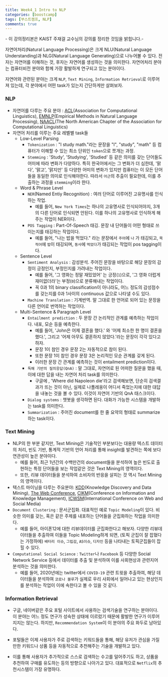 ```yaml
---
title: Week4_1 Intro to NLP
categories: [boostcamp]
tags: [부스트캠프, NLP]
comments: true
---
```


\- 이 강의정리본은 KAIST 주재걸 교수님의 강의를 정리한 것임을 밝힙니다.\-

자연어처리(Natural Language Processing)은 크게 NLU(Natural Language Understanding)과 NLG(Natural Language Generating)으로 나누어볼 수 있다. 전자는 자연어를 이해하는 것, 후자는 자연어를 생성하는 것을 의미한다. 자연어처리 분야는 컴퓨터비전 분야와 함께 가장 활발하게 연구되고 있는 분야이다.

자연어와 관련된 분야는 크게 `NLP`, `Text Mining`, `Information Retrieval`로 이루어져 있는데, 각 분야에서 어떤 task가 있는지 간단하게만 살펴보자.

### NLP

- 자연어를 다루는 주요 분야 : [ACL](https://www.aclweb.org/portal/)(Association for Computational Linguistics), [EMNLP](https://2021.emnlp.org/)(Empirical Methods in Natural Language Processing), [NAACL](https://naacl.org/)(The North American Chapter of the Association for Computational Linguistics)
- 자연어 처리를 이루는 주요 레벨별 task들
  - Low-Level Parsing
    - `Tokenization` : "I study math."라는 문장을 "I", "study", "math" 등 컴퓨터가 이해할 수 있는 최소 단위인 `token`으로 쪼개는 과정.
    - `Stemming` : 'Study', 'Studying', 'Studied' 등 같은 의미를 갖는 단어들도 어미에 따라 변화가 다양하다. 특히 한국어에서는 그 변화가 더 심한데, '맑다', '맑고', '맑지만' 등 다양한 어미의 변화가 있지만 컴퓨터는 이 모든 단어들을 동일한 의미로 인식해야한다. 따라서 `어근`의 추출이 필요한데, 이를 추출하는 과정을 `stemming`이라 한다.
  - Word & Phrase Level
    - `NER`(Named Entiy Recognition) : 여러 단어로 이루어진 고유명사를 인식하는 작업. 
      - 예를 들어, `New York Times`는 하나의 고유명사로 인식되어야지, 3개의 다른 단어로 인식되면 안된다. 이를 하나의 고유명사로 인식하게 해주는 작업이 NER이다.
    - `POS Tagging` : Part-Of-Speech 태깅. 문장 내 단어들이 어떤 형태로 쓰이는지를 태깅하는 작업이다. 
      - 예를 들어, "나는 밥을 먹었다." 라는 문장에서 `주어`에 `나` 가 태깅되고, `목적어`에 `밥`이 태깅되며, `동사`에 `먹었다`가 태깅되는 작업이 pos tagging이다.
  - Sentence Level
    - `Sentiment Analysis` : 감성분석. 주어진 문장을 바탕으로 해당 문장의 감정이 긍정인지, 부정인지를 가려내는 작업이다. 
      - 예를 들어, '그 영화는 정말 재밌었어' 는 긍정(`1`)으로, '그 영화 더럽게 재미없더라'는 부정(`0`)으로 분류해내는 작업이다.
      - 꼭 0과 1의 binary classification이 아니라도, 어느 정도의 감성점수를 갖는지를 0과 1사이의 continuous 값으로 나타낼 수도 있다.
    - `Machine Translation` : 기계번역. 말 그대로 한 언어로 되어 있는 문장을 다른 언어로 번역하는 작업이다.
  - Multi-Sentence & Paragraph Level
    - `Entailment prediction` : 두 문장 간 논리적인 관계를 예측하는 작업이다. 내포, 모순 등을 예측한다.
      - 예를 들어, 'John은 어제 결혼을 했다.' 와 '어제 최소한 한 명이 결혼을 했다.', 그리고 '어제 아무도 결혼하지 않았다.'라는 문장이 각각 있다고 하자.
      - 문장 1이 참인 경우 문장 2는 자동적으로 참이 된다.
      - 또한 문장 1이 참인 경우 문장 3은 논리적인 모순 관계를 갖게 된다.
      - 이러한 문장 간 관계를 예측하는 것이 entailment prediction이다.
    - `독해 기반의 질의응답(QnA)` : 말 그대로, 자연어로 된 어떠한 질문을 했을 때, 이에 대한 답을 내는 자연어 처리 task를 의미한다.
      - 구글에 , 'Where did Napoleon die'라고 검색해보면, 단순히 검색결과가 뜨는 것이 아닌, 실제로 나폴레옹이 어디서 죽었는지에 대한 대답을 내놓는 것을 볼 수 있다. 이것이 자연어 기반의 QnA 태스크이다.
    - `Dialog systems` : 챗봇을 생각하면 된다. 대화가 가능한 시스템을 개발하는 task를 의미한다.
    - `Summarization` : 주어진 document를 한 줄 요약의 형태로 summarize 하는 task이다.

### Text Mining

- NLP의 한 부분 같지만, Text Mining은 기술적인 부분보다는 대용량 텍스트 데이터의 처리, 빈도 기반, 통계적 기반의 언어 처리를 통해 insight를 발견하는 쪽에 보다 연관성이 높은 분야이다.
  - 예를 들어, 최근 1년간의 수백만건의 document들을 분석하여 높은 빈도로 출현하는 특정 단어들을 보는 작업같은 것은 Text Mining의 영역이다.
  - 또한, 리뷰 데이터들을 분석하여 소비자의 반응을 살피는 것 역시 Text Mining의 영역이다.
- 텍스트 마이닝을 다루는 주요분야: [KDD](https://www.kdd.org/)(Knowledge Discovery and Data Mining), [The Web Conference](https://www2021.thewebconf.org/), [CIKM](https://dl.acm.org/conference/cikm)(Conference on Information and Knowledge Management), [ICWSM](https://www.icwsm.org/2021/index.html)(International Conference on Web and Social Media)
- `Document Clustering` : 문서군집화. 대표적인 예로 `Topic Modeling`이 있다. 비슷한 의미를 갖는, 혹은 같은 주제를 내포하는 단어들을 군집화하는 작업을 의미한다.
  - 예를 들어, 아이폰12에 대한 리뷰데이터를 군집화한다고 해보자. 다양한 리뷰데이터들을 추출하여 이들을 Topic Modeling하게 되면, (토픽 군집이 잘 잡혔다는 가정하에) `배터리 이슈`, `그립감`, `AS이슈`, `디자인` 등을 나타내는 토픽군집들이 잡힐 수 있다.
- `Computational Social Science` : `Twitter`나 `Facebook` 등 다양한 Social Network Service 등에서 데이터를 추출 및 분석하여 이를 사회현상과 관련지어 분석하는 것을 의미한다.
  - 예를 들어, 2020년에는 twitter에서 `COVID-19` 관련 트윗을 추출하여, 해당 데이터들을 분석하여 `코로나 블루`가 실제로 우리 사회에서 일어나고 있는 현상인지를 분석하는 작업이 이에 속한다고 볼 수 있을 것 같다.

### Information Retrieval

- 구글, 네이버같은 주요 포털 사이트에서 사용하는 검색기술을 연구하는 분야이다. 이 분야는 어느 정도 연구가 성숙한 상태에 이르렀기 때문에 활발한 연구가 이루어지지는 않는다. 하지만, `Recommendation System`이 이 분야의 주요 화두로 남아있다.

- 포털들은 이제 사용자가 주로 검색하는 키워드들을 통해, 해당 유저가 관심을 가질만한 키워드나 상품 등을 자동적으로 추천해주는 기술을 개발하고 있다.
- 이를 통해 사용자가 추가적으로 스스로 검색하는 수고를 덜어주기도 하고, 상품을 추천하여 구매를 유도하는 등의 방향으로 나아가고 있다. 대표적으로 `Netflix`의 추천시스템이 가장 유명하다. 